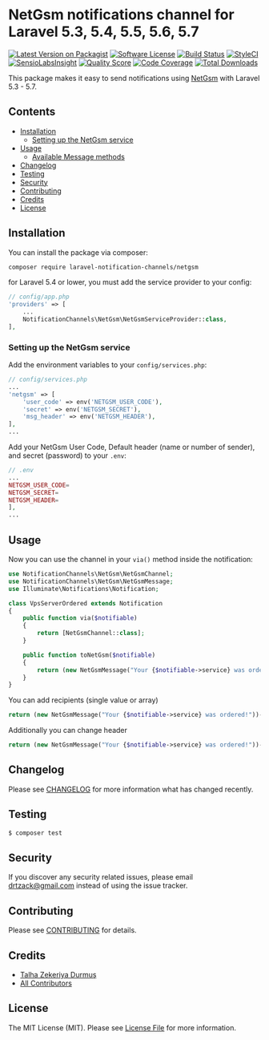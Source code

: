 # NetGsm notifications channel for Laravel 5.3, 5.4, 5.5, 5.6, 5.7

[![Latest Version on Packagist](https://img.shields.io/packagist/v/laravel-notification-channels/netgsm.svg?style=flat-square)](https://packagist.org/packages/laravel-notification-channels/netgsm)
[![Software License](https://img.shields.io/badge/license-MIT-brightgreen.svg?style=flat-square)](LICENSE.md)
[![Build Status](https://img.shields.io/travis/laravel-notification-channels/netgsm/master.svg?style=flat-square)](https://travis-ci.org/laravel-notification-channels/netgsm)
[![StyleCI](https://styleci.io/repos/:style_ci_id/shield)](https://styleci.io/repos/:style_ci_id)
[![SensioLabsInsight](https://img.shields.io/sensiolabs/i/:sensio_labs_id.svg?style=flat-square)](https://insight.sensiolabs.com/projects/:sensio_labs_id)
[![Quality Score](https://img.shields.io/scrutinizer/g/laravel-notification-channels/netgsm.svg?style=flat-square)](https://scrutinizer-ci.com/g/laravel-notification-channels/netgsm)
[![Code Coverage](https://img.shields.io/scrutinizer/coverage/g/laravel-notification-channels/netgsm/master.svg?style=flat-square)](https://scrutinizer-ci.com/g/laravel-notification-channels/netgsm/?branch=master)
[![Total Downloads](https://img.shields.io/packagist/dt/laravel-notification-channels/netgsm.svg?style=flat-square)](https://packagist.org/packages/laravel-notification-channels/netgsm)

This package makes it easy to send notifications using [NetGsm](https://www.netgsm.com.tr/) with Laravel 5.3 - 5.7.


## Contents

- [Installation](#installation)
	- [Setting up the NetGsm service](#setting-up-the-NetGsm-service)
- [Usage](#usage)
	- [Available Message methods](#available-message-methods)
- [Changelog](#changelog)
- [Testing](#testing)
- [Security](#security)
- [Contributing](#contributing)
- [Credits](#credits)
- [License](#license)


## Installation

You can install the package via composer:

``` bash
composer require laravel-notification-channels/netgsm
```

for Laravel 5.4 or lower, you must add the service provider to your config:

```php
// config/app.php
'providers' => [
    ...
    NotificationChannels\NetGsm\NetGsmServiceProvider::class,
],
```

### Setting up the NetGsm service

Add the environment variables to your `config/services.php`:

```php
// config/services.php
...
'netgsm' => [
    'user_code' => env('NETGSM_USER_CODE'),
    'secret' => env('NETGSM_SECRET'),
    'msg_header' => env('NETGSM_HEADER'),
],
...
```

Add your NetGsm User Code, Default header (name or number of sender), and secret (password) to your `.env`:

```php
// .env
...
NETGSM_USER_CODE=
NETGSM_SECRET=
NETGSM_HEADER=
],
...
```

## Usage

Now you can use the channel in your `via()` method inside the notification:

``` php
use NotificationChannels\NetGsm\NetGsmChannel;
use NotificationChannels\NetGsm\NetGsmMessage;
use Illuminate\Notifications\Notification;

class VpsServerOrdered extends Notification
{
    public function via($notifiable)
    {
        return [NetGsmChannel::class];
    }

    public function toNetGsm($notifiable)
    {
        return (new NetGsmMessage("Your {$notifiable->service} was ordered!"));
    }
}
```

You can add recipients (single value or array)

``` php
return (new NetGsmMessage("Your {$notifiable->service} was ordered!"))->setRecipients($recipients);
```

Additionally you can change header

``` php
return (new NetGsmMessage("Your {$notifiable->service} was ordered!"))->setHeader("COMPANY");
```

## Changelog

Please see [CHANGELOG](CHANGELOG.md) for more information what has changed recently.

## Testing

``` bash
$ composer test
```

## Security

If you discover any security related issues, please email drtzack@gmail.com instead of using the issue tracker.

## Contributing

Please see [CONTRIBUTING](CONTRIBUTING.md) for details.

## Credits

- [Talha Zekeriya Durmuş](https://github.com/zek)
- [All Contributors](../../contributors)

## License

The MIT License (MIT). Please see [License File](LICENSE.md) for more information.
